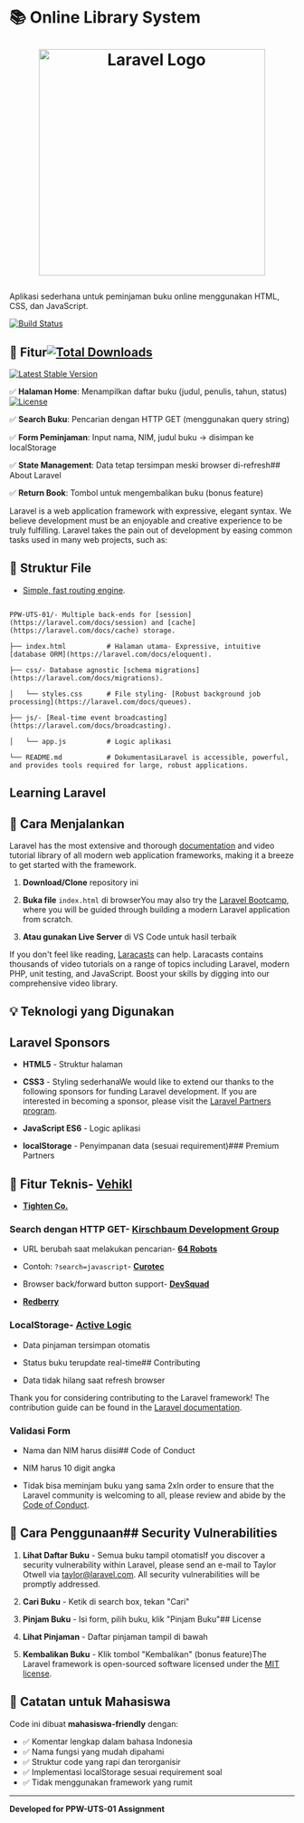 # 📚 Online Library System<p align="center"><a href="https://laravel.com" target="_blank"><img src="https://raw.githubusercontent.com/laravel/art/master/logo-lockup/5%20SVG/2%20CMYK/1%20Full%20Color/laravel-logolockup-cmyk-red.svg" width="400" alt="Laravel Logo"></a></p>



Aplikasi sederhana untuk peminjaman buku online menggunakan HTML, CSS, dan JavaScript.<p align="center">

<a href="https://github.com/laravel/framework/actions"><img src="https://github.com/laravel/framework/workflows/tests/badge.svg" alt="Build Status"></a>

## 🎯 Fitur<a href="https://packagist.org/packages/laravel/framework"><img src="https://img.shields.io/packagist/dt/laravel/framework" alt="Total Downloads"></a>

<a href="https://packagist.org/packages/laravel/framework"><img src="https://img.shields.io/packagist/v/laravel/framework" alt="Latest Stable Version"></a>

✅ **Halaman Home**: Menampilkan daftar buku (judul, penulis, tahun, status)<a href="https://packagist.org/packages/laravel/framework"><img src="https://img.shields.io/packagist/l/laravel/framework" alt="License"></a>

✅ **Search Buku**: Pencarian dengan HTTP GET (menggunakan query string)</p>

✅ **Form Peminjaman**: Input nama, NIM, judul buku → disimpan ke localStorage

✅ **State Management**: Data tetap tersimpan meski browser di-refresh## About Laravel

✅ **Return Book**: Tombol untuk mengembalikan buku (bonus feature)

Laravel is a web application framework with expressive, elegant syntax. We believe development must be an enjoyable and creative experience to be truly fulfilling. Laravel takes the pain out of development by easing common tasks used in many web projects, such as:

## 📁 Struktur File

- [Simple, fast routing engine](https://laravel.com/docs/routing).

```- [Powerful dependency injection container](https://laravel.com/docs/container).

PPW-UTS-01/- Multiple back-ends for [session](https://laravel.com/docs/session) and [cache](https://laravel.com/docs/cache) storage.

├── index.html          # Halaman utama- Expressive, intuitive [database ORM](https://laravel.com/docs/eloquent).

├── css/- Database agnostic [schema migrations](https://laravel.com/docs/migrations).

│   └── styles.css      # File styling- [Robust background job processing](https://laravel.com/docs/queues).

├── js/- [Real-time event broadcasting](https://laravel.com/docs/broadcasting).

│   └── app.js          # Logic aplikasi

└── README.md           # DokumentasiLaravel is accessible, powerful, and provides tools required for large, robust applications.

```

## Learning Laravel

## 🚀 Cara Menjalankan

Laravel has the most extensive and thorough [documentation](https://laravel.com/docs) and video tutorial library of all modern web application frameworks, making it a breeze to get started with the framework.

1. **Download/Clone** repository ini

2. **Buka file** `index.html` di browserYou may also try the [Laravel Bootcamp](https://bootcamp.laravel.com), where you will be guided through building a modern Laravel application from scratch.

3. **Atau gunakan Live Server** di VS Code untuk hasil terbaik

If you don't feel like reading, [Laracasts](https://laracasts.com) can help. Laracasts contains thousands of video tutorials on a range of topics including Laravel, modern PHP, unit testing, and JavaScript. Boost your skills by digging into our comprehensive video library.

## 💡 Teknologi yang Digunakan

## Laravel Sponsors

- **HTML5** - Struktur halaman

- **CSS3** - Styling sederhanaWe would like to extend our thanks to the following sponsors for funding Laravel development. If you are interested in becoming a sponsor, please visit the [Laravel Partners program](https://partners.laravel.com).

- **JavaScript ES6** - Logic aplikasi

- **localStorage** - Penyimpanan data (sesuai requirement)### Premium Partners



## 🔧 Fitur Teknis- **[Vehikl](https://vehikl.com)**

- **[Tighten Co.](https://tighten.co)**

### Search dengan HTTP GET- **[Kirschbaum Development Group](https://kirschbaumdevelopment.com)**

- URL berubah saat melakukan pencarian- **[64 Robots](https://64robots.com)**

- Contoh: `?search=javascript`- **[Curotec](https://www.curotec.com/services/technologies/laravel)**

- Browser back/forward button support- **[DevSquad](https://devsquad.com/hire-laravel-developers)**

- **[Redberry](https://redberry.international/laravel-development)**

### LocalStorage- **[Active Logic](https://activelogic.com)**

- Data pinjaman tersimpan otomatis

- Status buku terupdate real-time## Contributing

- Data tidak hilang saat refresh browser

Thank you for considering contributing to the Laravel framework! The contribution guide can be found in the [Laravel documentation](https://laravel.com/docs/contributions).

### Validasi Form

- Nama dan NIM harus diisi## Code of Conduct

- NIM harus 10 digit angka

- Tidak bisa meminjam buku yang sama 2xIn order to ensure that the Laravel community is welcoming to all, please review and abide by the [Code of Conduct](https://laravel.com/docs/contributions#code-of-conduct).



## 📖 Cara Penggunaan## Security Vulnerabilities



1. **Lihat Daftar Buku** - Semua buku tampil otomatisIf you discover a security vulnerability within Laravel, please send an e-mail to Taylor Otwell via [taylor@laravel.com](mailto:taylor@laravel.com). All security vulnerabilities will be promptly addressed.

2. **Cari Buku** - Ketik di search box, tekan "Cari"

3. **Pinjam Buku** - Isi form, pilih buku, klik "Pinjam Buku"## License

4. **Lihat Pinjaman** - Daftar pinjaman tampil di bawah

5. **Kembalikan Buku** - Klik tombol "Kembalikan" (bonus feature)The Laravel framework is open-sourced software licensed under the [MIT license](https://opensource.org/licenses/MIT).


## 📝 Catatan untuk Mahasiswa

Code ini dibuat **mahasiswa-friendly** dengan:
- ✅ Komentar lengkap dalam bahasa Indonesia
- ✅ Nama fungsi yang mudah dipahami
- ✅ Struktur code yang rapi dan terorganisir
- ✅ Implementasi localStorage sesuai requirement soal
- ✅ Tidak menggunakan framework yang rumit

---
**Developed for PPW-UTS-01 Assignment**